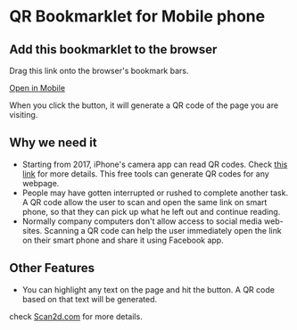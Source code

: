 #  QR Bookmarklet for Mobile phone


## Add this bookmarklet to the browser

Drag this link onto the browser's bookmark bars.

<a class="" href="javascript:void((function()%7bvar%20sl;if(window.getSelection)%7bsl=%22%22+window.getSelection();%7delse%20if(document.selection)%7bsl=document.selection.createRange().text;%7ddata=encodeURIComponent(sl%7c%7clocation.href);var%20win=window.open(%22http://www.scan2d.com/tools/share.htm?url=%22+data,%22_blank%22,%22width=550,height=625,resizable=yes,status=yes,replace=true%22);win.focus();setTimeout(function%20(){win.close();},20000);%7d)())">Open in Mobile</a>


When you click the button, it will generate a QR code of the page you are visiting.

## Why we need it

* Starting from 2017, iPhone's camera app can read QR codes. Check [this link](http://www.iphonehacks.com/2017/09/how-to-scan-qr-codes-iphone-ipad-ios-11.html) for more details. This free tools can generate QR codes for any webpage.
* People may have gotten interrupted or rushed to complete another task. A QR code allow the user to scan and open the same link on smart phone, so that they can pick up what he left out and continue reading.
* Normally company computers don't allow access to social media web-sites. Scanning a QR code can help the user immediately open the link on their smart phone and share it using Facebook app. 

## Other Features
* You can highlight any text on the page and hit the button. A QR code based on that text will be generated.

check [Scan2d.com](https://scan2d.com) for more details.


